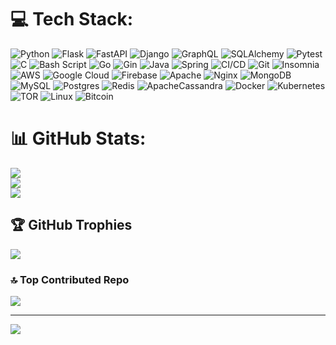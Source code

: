# 💻 Tech Stack:
![Python](https://img.shields.io/badge/python-3670A0?style=for-the-badge&logo=python&logoColor=ffdd54) 
![Flask](https://img.shields.io/badge/flask-%23000.svg?style=for-the-badge&logo=flask&logoColor=white) 
![FastAPI](https://img.shields.io/badge/FastAPI-005571?style=for-the-badge&logo=fastapi)
![Django](https://img.shields.io/badge/django-%23092E20.svg?style=for-the-badge&logo=django&logoColor=white)
![GraphQL](https://img.shields.io/badge/GraphQL-%23E10098.svg?style=for-the-badge&logo=graphql&logoColor=white)
![SQLAlchemy](https://img.shields.io/badge/SQLAlchemy-%23C72C41.svg?style=for-the-badge&logo=sqlalchemy&logoColor=white)
![Pytest](https://img.shields.io/badge/pytest-%23ffffff.svg?style=for-the-badge&logo=pytest&logoColor=2f9fe3)
![C](https://img.shields.io/badge/c-%2300599C.svg?style=for-the-badge&logo=c&logoColor=white) 
![Bash Script](https://img.shields.io/badge/bash_script-%23121011.svg?style=for-the-badge&logo=gnu-bash&logoColor=white) 
![Go](https://img.shields.io/badge/go-%2300ADD8.svg?style=for-the-badge&logo=go&logoColor=white) 
![Gin](https://img.shields.io/badge/gin-%23D9B44A.svg?style=for-the-badge&logo=gin&logoColor=white)
![Java](https://img.shields.io/badge/java-007396?style=for-the-badge&logo=java&logoColor=ffffff)
![Spring](https://img.shields.io/badge/spring-%236DB33F.svg?style=for-the-badge&logo=spring&logoColor=white)
![CI/CD](https://img.shields.io/badge/CI%2FCD-00BFFF?style=for-the-badge&logo=gitlab&logoColor=ffffff)
![Git](https://img.shields.io/badge/git-%23F05033.svg?style=for-the-badge&logo=git&logoColor=white) 
![Insomnia](https://img.shields.io/badge/Insomnia-black?style=for-the-badge&logo=insomnia&logoColor=5849BE)
![AWS](https://img.shields.io/badge/AWS-%23FF9900.svg?style=for-the-badge&logo=amazon-aws&logoColor=white) 
![Google Cloud](https://img.shields.io/badge/GoogleCloud-%234285F4.svg?style=for-the-badge&logo=google-cloud&logoColor=white) 
![Firebase](https://img.shields.io/badge/firebase-a08021?style=for-the-badge&logo=firebase&logoColor=ffcd34) 
![Apache](https://img.shields.io/badge/apache-%23D42029.svg?style=for-the-badge&logo=apache&logoColor=white) 
![Nginx](https://img.shields.io/badge/nginx-%23009639.svg?style=for-the-badge&logo=nginx&logoColor=white) 
![MongoDB](https://img.shields.io/badge/MongoDB-%234ea94b.svg?style=for-the-badge&logo=mongodb&logoColor=white) 
![MySQL](https://img.shields.io/badge/mysql-4479A1.svg?style=for-the-badge&logo=mysql&logoColor=white) 
![Postgres](https://img.shields.io/badge/postgres-%23316192.svg?style=for-the-badge&logo=postgresql&logoColor=white) 
![Redis](https://img.shields.io/badge/redis-%23DD0031.svg?style=for-the-badge&logo=redis&logoColor=white)
![ApacheCassandra](https://img.shields.io/badge/cassandra-%231287B1.svg?style=for-the-badge&logo=apache-cassandra&logoColor=white)
![Docker](https://img.shields.io/badge/docker-%230db7ed.svg?style=for-the-badge&logo=docker&logoColor=white)
![Kubernetes](https://img.shields.io/badge/kubernetes-%23326ce5.svg?style=for-the-badge&logo=kubernetes&logoColor=white)
![TOR](https://img.shields.io/badge/tor-%237E4798.svg?style=for-the-badge&logo=tor-project&logoColor=white) 
![Linux](https://img.shields.io/badge/linux-%23FCC624.svg?style=for-the-badge&logo=linux&logoColor=white)
![Bitcoin](https://img.shields.io/badge/bitcoin-2F3134?style=for-the-badge&logo=bitcoin&logoColor=white)


# 📊 GitHub Stats:
![](https://github-readme-stats.vercel.app/api?username=Rodrigo-Kelven&theme=dark&hide_border=false&include_all_commits=true&count_private=true&auto_refresh=true&langs_count=100)<br/>
![](https://github-readme-streak-stats.herokuapp.com/?user=Rodrigo-Kelven&theme=dark&hide_border=false)<br/>
![](https://github-readme-stats.vercel.app/api/top-langs/?username=Rodrigo-Kelven&theme=dark&hide_border=false&include_all_commits=true&count_private=true&layout=compact)

## 🏆 GitHub Trophies
![](https://github-profile-trophy.vercel.app/?username=Rodrigo-Kelven&theme=radical&no-frame=false&no-bg=false&margin-w=4)

### 🔝 Top Contributed Repo
![](https://github-contributor-stats.vercel.app/api?username=Rodrigo-Kelven&limit=5&theme=dark&combine_all_yearly_contributions=true)

---
[![](https://visitcount.itsvg.in/api?id=Rodrigo-Kelven&icon=2&color=0)](https://visitcount.itsvg.in)

<!-- Proudly created with GPRM ( https://gprm.itsvg.in ) -->
